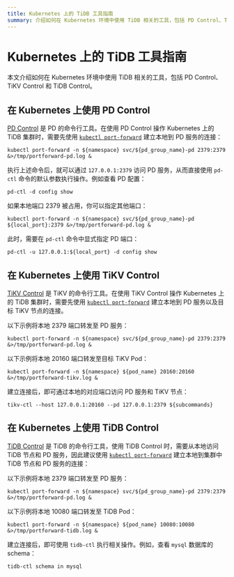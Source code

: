 ```yaml
---
title: Kubernetes 上的 TiDB 工具指南
summary: 介绍如何在 Kubernetes 环境中使用 TiDB 相关的工具，包括 PD Control、TiKV Control 和 TiDB Control。
---
```


# Kubernetes 上的 TiDB 工具指南

本文介绍如何在 Kubernetes 环境中使用 TiDB 相关的工具，包括 PD Control、TiKV Control 和 TiDB Control。

## 在 Kubernetes 上使用 PD Control

[PD Control](https://docs.pingcap.com/zh/tidb/stable/pd-control) 是 PD 的命令行工具。在使用 PD Control 操作 Kubernetes 上的 TiDB 集群时，需要先使用 [`kubectl port-forward`](https://kubernetes.io/zh-cn/docs/reference/kubectl/generated/kubectl_port-forward/) 建立本地到 PD 服务的连接：

```shell
kubectl port-forward -n ${namespace} svc/${pd_group_name}-pd 2379:2379 &>/tmp/portforward-pd.log &
```

执行上述命令后，就可以通过 `127.0.0.1:2379` 访问 PD 服务，从而直接使用 `pd-ctl` 命令的默认参数执行操作。例如查看 PD 配置：

```shell
pd-ctl -d config show
```

如果本地端口 2379 被占用，你可以指定其他端口：

```shell
kubectl port-forward -n ${namespace} svc/${pd_group_name}-pd ${local_port}:2379 &>/tmp/portforward-pd.log &
```

此时，需要在 `pd-ctl` 命令中显式指定 PD 端口：

```shell
pd-ctl -u 127.0.0.1:${local_port} -d config show
```

## 在 Kubernetes 上使用 TiKV Control

[TiKV Control](https://docs.pingcap.com/zh/tidb/stable/tikv-control) 是 TiKV 的命令行工具。在使用 TiKV Control 操作 Kubernetes 上的 TiDB 集群时，需要先使用 [`kubectl port-forward`](https://kubernetes.io/zh-cn/docs/reference/kubectl/generated/kubectl_port-forward/) 建立本地到 PD 服务以及目标 TiKV 节点的连接。

以下示例将本地 2379 端口转发至 PD 服务：

```shell
kubectl port-forward -n ${namespace} svc/${pd_group_name}-pd 2379:2379 &>/tmp/portforward-pd.log &
```

以下示例将本地 20160 端口转发至目标 TiKV Pod：

```shell
kubectl port-forward -n ${namespace} ${pod_name} 20160:20160 &>/tmp/portforward-tikv.log &
```

建立连接后，即可通过本地的对应端口访问 PD 服务和 TiKV 节点：

```shell
tikv-ctl --host 127.0.0.1:20160 --pd 127.0.0.1:2379 ${subcommands}
```

## 在 Kubernetes 上使用 TiDB Control

[TiDB Control](https://docs.pingcap.com/zh/tidb/stable/tidb-control) 是 TiDB 的命令行工具，使用 TiDB Control 时，需要从本地访问 TiDB 节点和 PD 服务，因此建议使用 [`kubectl port-forward`](https://kubernetes.io/zh-cn/docs/reference/kubectl/generated/kubectl_port-forward/) 建立本地到集群中 TiDB 节点和 PD 服务的连接：

以下示例将本地 2379 端口转发至 PD 服务：

```shell
kubectl port-forward -n ${namespace} svc/${pd_group_name}-pd 2379:2379 &>/tmp/portforward-pd.log &
```

以下示例将本地 10080 端口转发至 TiDB Pod：

```shell
kubectl port-forward -n ${namespace} ${pod_name} 10080:10080 &>/tmp/portforward-tidb.log &
```

建立连接后，即可使用 `tidb-ctl` 执行相关操作。例如，查看 `mysql` 数据库的 schema：

```shell
tidb-ctl schema in mysql
```
